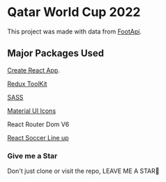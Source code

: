 # Qatar World Cup 2022

This project was made with data from [FootApi](https://rapidapi.com/fluis.lacasse/api/footapi7).

## Major Packages Used

[Create React App](https://github.com/facebook/create-react-app).

[Redux ToolKit](https://redux-toolkit.js.org)

[SASS](https://www.npmjs.com/package/sass)

[Material UI Icons](https://mui.com/material-ui/icons)

React Router Dom V6

[React Soccer Line up](https://github.com/giustini/react-soccer-lineup)

### Give me a Star

Don't just clone or visit the repo, LEAVE ME A STAR🌟
